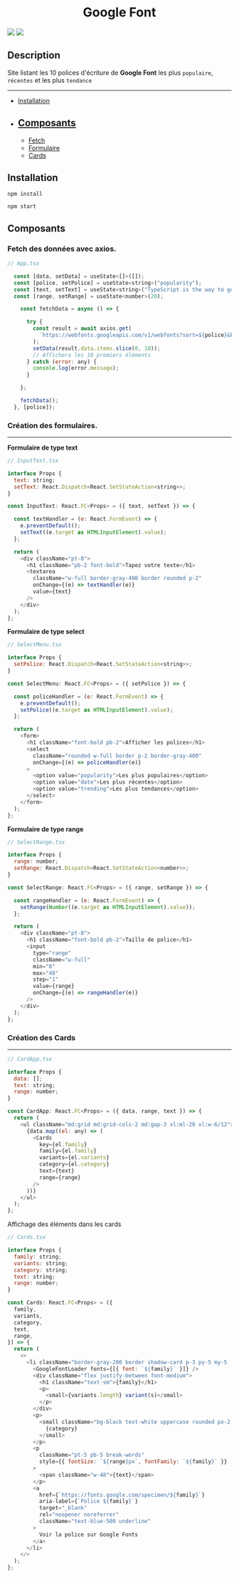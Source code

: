 # <h1 align="center">**Google Font**</h1>

![](https://img.shields.io/badge/React-17.0.2-blue)
![](https://img.shields.io/badge/TypeScript-v4.5.2-blue)

## Description

Site listant les 10 polices d'écriture de **Google Font** les plus `populaire`, `récentes` et les plus `tendance`

---

- [Installation](https://github.com/Westindiess/TS-Google-Widget#installation)
- ## [Composants](https://github.com/Westindiess/TS-Google-Widget#composants)
  - [Fetch](https://github.com/Westindiess/TS-Google-Widget#fetch-des-données-avec-axios)
  - [Formulaire](https://github.com/Westindiess/TS-Google-Widget#création-des-formulaires)
  - [Cards](https://github.com/Westindiess/TS-Google-Widget#création-des-cards)

## Installation

```
npm install

npm start
```

## Composants

### Fetch des données avec axios.

```javascript
// App.tsx

  const [data, setData] = useState<[]>([]);
  const [police, setPolice] = useState<string>("popularity");
  const [text, setText] = useState<string>("TypeScript is the way to go !!!");
  const [range, setRange] = useState<number>(20);

    const fetchData = async () => {

      try {
        const result = await axios.get(
          `https://webfonts.googleapis.com/v1/webfonts?sort=${police}&key=${process.env.REACT_APP_FONT_WIDGET}`
        );
        setData(result.data.items.slice(0, 10));
        // Affichera les 10 premiers éléments
      } catch (error: any) {
        console.log(error.message);
      }

    };

    fetchData();
  }, [police]);

```

### Création des formulaires.

---

**Formulaire de type text**

```js
// InputText.tsx

interface Props {
  text: string;
  setText: React.Dispatch<React.SetStateAction<string>>;
}

const InputText: React.FC<Props> = ({ text, setText }) => {

  const textHandler = (e: React.FormEvent) => {
    e.preventDefault();
    setText((e.target as HTMLInputElement).value);
  };

  return (
    <div className="pt-8">
      <h1 className="pb-2 font-bold">Tapez votre texte</h1>
      <textarea
        className="w-full border-gray-400 border rounded p-2"
        onChange={(e) => textHandler(e)}
        value={text}
      />
    </div>
  );
};

```

**Formulaire de type select**

```js
// SelectMenu.tsx

interface Props {
  setPolice: React.Dispatch<React.SetStateAction<string>>;
}

const SelectMenu: React.FC<Props> = ({ setPolice }) => {

  const policeHandler = (e: React.FormEvent) => {
    e.preventDefault();
    setPolice((e.target as HTMLInputElement).value);
  };

  return (
    <form>
      <h1 className="font-bold pb-2">Afficher les polices</h1>
      <select
        className="rounded w-full border p-2 border-gray-400"
        onChange={(e) => policeHandler(e)}
      >
        <option value="popularity">Les plus populaires</option>
        <option value="date">Les plus récentes</option>
        <option value="trending">Les plus tendances</option>
      </select>
    </form>
  );
};

```

**Formulaire de type range**

```js
// SelectRange.tsx

interface Props {
  range: number;
  setRange: React.Dispatch<React.SetStateAction<number>>;
}

const SelectRange: React.FC<Props> = ({ range, setRange }) => {

  const rangeHandler = (e: React.FormEvent) => {
    setRange(Number((e.target as HTMLInputElement).value));
  };

  return (
    <div className="pt-8">
      <h1 className="font-bold pb-2">Taille de police</h1>
      <input
        type="range"
        className="w-full"
        min="8"
        max="48"
        step="1"
        value={range}
        onChange={(e) => rangeHandler(e)}
      />
    </div>
  );
};

```

### Création des Cards

---

```js
// CardApp.tsx

interface Props {
  data: [];
  text: string;
  range: number;
}

const CardApp: React.FC<Props> = ({ data, range, text }) => {
  return (
    <ul className="md:grid md:grid-cols-2 md:gap-3 xl:ml-20 xl:w-6/12">
      {data.map((el: any) => (
        <Cards
          key={el.family}
          family={el.family}
          variants={el.variants}
          category={el.category}
          text={text}
          range={range}
        />
      ))}
    </ul>
  );
};
```

Affichage des éléments dans les cards

```js
// Cards.tsx

interface Props {
  family: string;
  variants: string;
  category: string;
  text: string;
  range: number;
}

const Cards: React.FC<Props> = ({
  family,
  variants,
  category,
  text,
  range,
}) => {
  return (
    <>
      <li className="border-gray-200 border shadow-card p-3 py-5 my-5  rounded ">
        <GoogleFontLoader fonts={[{ font: `${family}` }]} />
        <div className="flex justify-between font-medium">
          <h1 className="text-sm">{family}</h1>
          <p>
            <small>{variants.length} variant(s)</small>
          </p>
        </div>
        <p>
          <small className="bg-black text-white uppercase rounded px-2 py-1">
            {category}
          </small>
        </p>
        <p
          className="pt-5 pb-5 break-words"
          style={{ fontSize: `${range}px`, fontFamily: `${family}` }}
        >
          <span className="w-48">{text}</span>
        </p>
        <a
          href={`https://fonts.google.com/specimen/${family}`}
          aria-label={`Police ${family}`}
          target="_blank"
          rel="noopener noreferrer"
          className="text-blue-500 underline"
        >
          Voir la police sur Google Fonts
        </a>
      </li>
    </>
  );
};
```
